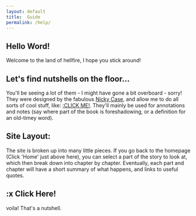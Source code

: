 ```yaml
---
layout: default
title:  Guide
permalink: /help/
---
```

## Hello Word!
Welcome to the land of hellfire, I hope you stick around!
## Let's find nutshells on the floor...
You'll be seeing a lot of them - I might have gone a bit overboard - sorry! They were designed by the fabulous [Nicky Case](https://ncase.me/nutshell/), and allow me to do all sorts of cool stuff, like: [:CLICK ME!](#ClickHere). They'll mainly be used for annotations and notes (say where part of the book is foreshadowing, or a definition for an old-timey word).
## Site Layout:  
The site is broken up into many little pieces. If you go back to the homepage (Click 'Home' just above here), you can select a part of the story to look at, which then break down into chapter by chapter. Eventually, each part and chapter will have a short summary of what happens, and links to useful quotes.
## :x Click Here!
voila! That's a nutshell.
